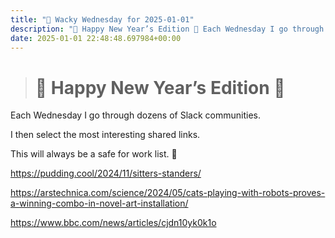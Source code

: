 ```yaml
---
title: "🤪 Wacky Wednesday for 2025-01-01"
description: "🎉 Happy New Year’s Edition 🎉 Each Wednesday I go through dozens of Slack communities. I then select the most interesting shared links. This will always be a..."
date: 2025-01-01 22:48:48.697984+00:00
---
```


<!-- buttondown-editor-mode: fancy --><blockquote><h1>🎉 Happy New Year’s Edition 🎉</h1></blockquote><p>Each Wednesday I go through dozens of Slack communities.</p><p>I then select the most interesting shared links.</p><p>This will always be a safe for work list. 🙈</p><p><a target="_blank" rel="noopener noreferrer nofollow" href="https://pudding.cool/2024/11/sitters-standers/">https://pudding.cool/2024/11/sitters-standers/</a></p><p><a target="_blank" rel="noopener noreferrer nofollow" href="https://arstechnica.com/science/2024/05/cats-playing-with-robots-proves-a-winning-combo-in-novel-art-installation/">https://arstechnica.com/science/2024/05/cats-playing-with-robots-proves-a-winning-combo-in-novel-art-installation/</a></p><p><a target="_blank" rel="noopener noreferrer nofollow" href="https://www.bbc.com/news/articles/cjdn10yk0k1o">https://www.bbc.com/news/articles/cjdn10yk0k1o</a></p>